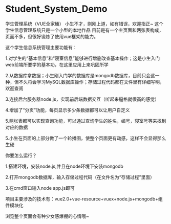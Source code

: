 # Student_System_Demo
学生管理系统（VUE全家桶）
小生不才，刚刚上道，如有错误，欢迎指正~
这个学生信息管理系统只是一个小型的本地作品 目前是有一个主页面和两张表构成，页面不多，但很好锻炼了使用vue框架的能力。

这个学生信息系统管理主要功能有：

1.对学生的“基本信息”和“寝室信息”能够进行增删改查基本操作；这是小生入门web前端所要学的基本功，在这里应用上来巩固所学

2.从数据库拿数据；小生刚入门学的数据库是mongodb数据库，目前只会这一种，但不久将会学习MySQL数据库操作；存储过程代码都在文件里有详细写明，欢迎查阅

3.连接后台服务器node.js，实现前后端数据交互（听起来逼格就很高的感觉）

4.增加了“分页”功能，每页显示多少条数据都可以让用户自定义

5.两张表都可以实现查询功能，可以通过查询学生的姓名，编号，寝室号等来找到对应的数据

5.小生在页面的上部分做了一个轮播图，使整个页面更有动感，这样不会显得那么生硬

你要怎么运行？

1.搭建环境，安装node.js,并且在node环境下安装mongodb

2.打开mongodb数据库，输入存储过程代码（在文件名为“存储过程”里面）

3.在cmd窗口输入node app.js即可

项目主要涉及的技术有：vue2.0+vue-resource+vuex+node.js+mongodb+组件模块化

浏览整个页面会有种少女感爆棚的心情哦~
